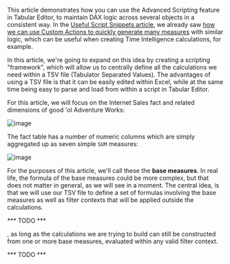 This article demonstrates how you can use the Advanced Scripting feature in Tabular Editor, to maintain DAX logic across several objects in a consistent way. In the [Useful Script Snippets article](/Useful-script-snippets), we already saw [how we can use Custom Actions to quickly generate many measures](/Useful-script-snippets#generate-time-intelligence-measures) with similar logic, which can be useful when creating Time Intelligence calculations, for example.

In this article, we're going to expand on this idea by creating a scripting "framework", which will allow us to centrally define all the calculations we need within a TSV file (Tabulator Separated Values). The advantages of using a TSV file is that it can be easily edited within Excel, while at the same time being easy to parse and load from within a script in Tabular Editor.

For this article, we will focus on the Internet Sales fact and related dimensions of good 'ol Adventure Works:

![image](https://user-images.githubusercontent.com/8976200/44193845-85cd5d80-a134-11e8-8f39-2da1380fdc63.png)

The fact table has a number of numeric columns which are simply aggregated up as seven simple `SUM` measures:

![image](https://user-images.githubusercontent.com/8976200/44196409-270be200-a13c-11e8-9994-0a8f2fa19e1a.png)

For the purposes of this article, we'll call these the **base measures**. In real life, the formula of the base measures could be more complex, but that does not matter in general, as we will see in a moment. The central idea, is that we will use our TSV file to define a set of formulas involving the base measures as well as filter contexts that will be applied outside the calculations.

*** TODO ***
 
, as long as the calculations we are trying to build can still be constructed from one or more base measures, evaluated within any valid filter context.

*** TODO ***